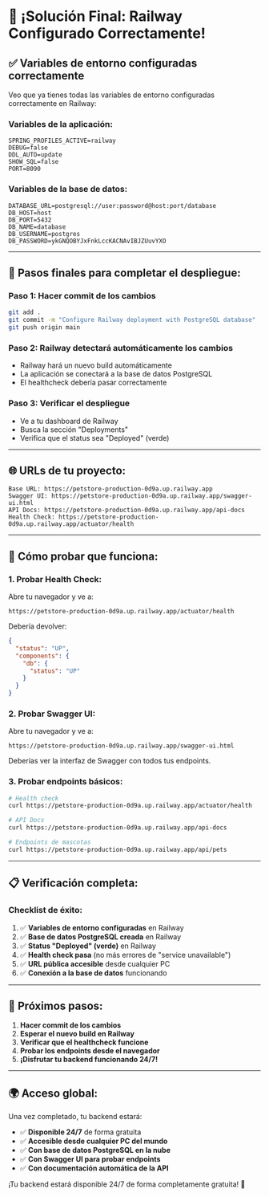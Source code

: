 # 🎉 ¡Solución Final: Railway Configurado Correctamente!

## ✅ **Variables de entorno configuradas correctamente**

Veo que ya tienes todas las variables de entorno configuradas correctamente en Railway:

### **Variables de la aplicación:**
```
SPRING_PROFILES_ACTIVE=railway
DEBUG=false
DDL_AUTO=update
SHOW_SQL=false
PORT=8090
```

### **Variables de la base de datos:**
```
DATABASE_URL=postgresql://user:password@host:port/database
DB_HOST=host
DB_PORT=5432
DB_NAME=database
DB_USERNAME=postgres
DB_PASSWORD=ykGNQOBYJxFnkLccKACNAvIBJZUuvYXO
```

---

## 🚀 **Pasos finales para completar el despliegue:**

### **Paso 1: Hacer commit de los cambios**
```bash
git add .
git commit -m "Configure Railway deployment with PostgreSQL database"
git push origin main
```

### **Paso 2: Railway detectará automáticamente los cambios**
- Railway hará un nuevo build automáticamente
- La aplicación se conectará a la base de datos PostgreSQL
- El healthcheck debería pasar correctamente

### **Paso 3: Verificar el despliegue**
- Ve a tu dashboard de Railway
- Busca la sección "Deployments"
- Verifica que el status sea "Deployed" (verde)

---

## 🌐 **URLs de tu proyecto:**

```
Base URL: https://petstore-production-0d9a.up.railway.app
Swagger UI: https://petstore-production-0d9a.up.railway.app/swagger-ui.html
API Docs: https://petstore-production-0d9a.up.railway.app/api-docs
Health Check: https://petstore-production-0d9a.up.railway.app/actuator/health
```

---

## 🧪 **Cómo probar que funciona:**

### **1. Probar Health Check:**
Abre tu navegador y ve a:
```
https://petstore-production-0d9a.up.railway.app/actuator/health
```

Debería devolver:
```json
{
  "status": "UP",
  "components": {
    "db": {
      "status": "UP"
    }
  }
}
```

### **2. Probar Swagger UI:**
Abre tu navegador y ve a:
```
https://petstore-production-0d9a.up.railway.app/swagger-ui.html
```

Deberías ver la interfaz de Swagger con todos tus endpoints.

### **3. Probar endpoints básicos:**
```bash
# Health check
curl https://petstore-production-0d9a.up.railway.app/actuator/health

# API Docs
curl https://petstore-production-0d9a.up.railway.app/api-docs

# Endpoints de mascotas
curl https://petstore-production-0d9a.up.railway.app/api/pets
```

---

## 📋 **Verificación completa:**

### **Checklist de éxito:**
1. ✅ **Variables de entorno configuradas** en Railway
2. ✅ **Base de datos PostgreSQL creada** en Railway
3. ✅ **Status "Deployed" (verde)** en Railway
4. ✅ **Health check pasa** (no más errores de "service unavailable")
5. ✅ **URL pública accesible** desde cualquier PC
6. ✅ **Conexión a la base de datos** funcionando

---

## 🎯 **Próximos pasos:**

1. **Hacer commit de los cambios**
2. **Esperar el nuevo build en Railway**
3. **Verificar que el healthcheck funcione**
4. **Probar los endpoints desde el navegador**
5. **¡Disfrutar tu backend funcionando 24/7!**

---

## 🌍 **Acceso global:**

Una vez completado, tu backend estará:
- ✅ **Disponible 24/7** de forma gratuita
- ✅ **Accesible desde cualquier PC del mundo**
- ✅ **Con base de datos PostgreSQL en la nube**
- ✅ **Con Swagger UI para probar endpoints**
- ✅ **Con documentación automática de la API**

¡Tu backend estará disponible 24/7 de forma completamente gratuita! 🚀
